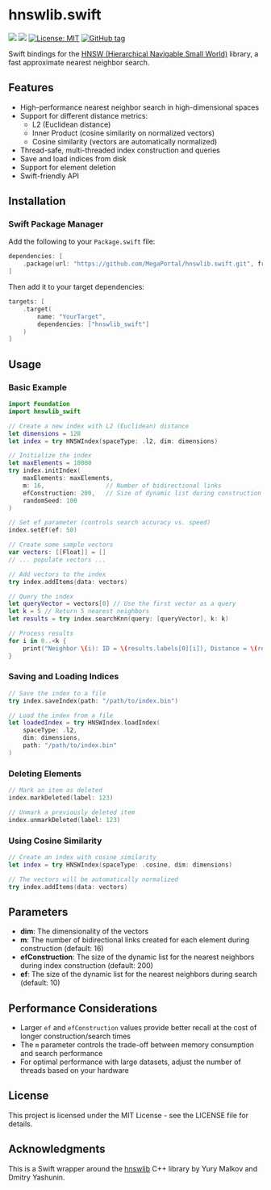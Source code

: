 # hnswlib.swift

[![](https://img.shields.io/endpoint?url=https%3A%2F%2Fswiftpackageindex.com%2Fapi%2Fpackages%2FMegaPortal%2Fhnswlib.swift%2Fbadge%3Ftype%3Dswift-versions)](https://swiftpackageindex.com/MegaPortal/hnswlib.swift)
[![](https://img.shields.io/endpoint?url=https%3A%2F%2Fswiftpackageindex.com%2Fapi%2Fpackages%2FMegaPortal%2Fhnswlib.swift%2Fbadge%3Ftype%3Dplatforms)](https://swiftpackageindex.com/MegaPortal/hnswlib.swift)
[![License: MIT](https://img.shields.io/badge/License-MIT-blue.svg)](https://opensource.org/licenses/MIT)
[![GitHub tag](https://img.shields.io/github/tag/MegaPortal/hnswlib.swift.svg)](https://GitHub.com/MegaPortal/hnswlib.swift/tags/)

Swift bindings for the [HNSW (Hierarchical Navigable Small World)](https://github.com/nmslib/hnswlib) library, a fast approximate nearest neighbor search.

## Features

- High-performance nearest neighbor search in high-dimensional spaces
- Support for different distance metrics:
  - L2 (Euclidean distance)
  - Inner Product (cosine similarity on normalized vectors)
  - Cosine similarity (vectors are automatically normalized)
- Thread-safe, multi-threaded index construction and queries
- Save and load indices from disk
- Support for element deletion
- Swift-friendly API

## Installation

### Swift Package Manager

Add the following to your `Package.swift` file:

```swift
dependencies: [
    .package(url: "https://github.com/MegaPortal/hnswlib.swift.git", from: "1.0.0")
]
```

Then add it to your target dependencies:

```swift
targets: [
    .target(
        name: "YourTarget",
        dependencies: ["hnswlib_swift"]
    )
]
```

## Usage

### Basic Example

```swift
import Foundation
import hnswlib_swift

// Create a new index with L2 (Euclidean) distance
let dimensions = 128
let index = try HNSWIndex(spaceType: .l2, dim: dimensions)

// Initialize the index
let maxElements = 10000
try index.initIndex(
    maxElements: maxElements,
    m: 16,                 // Number of bidirectional links
    efConstruction: 200,   // Size of dynamic list during construction
    randomSeed: 100
)

// Set ef parameter (controls search accuracy vs. speed)
index.setEf(ef: 50)

// Create some sample vectors
var vectors: [[Float]] = []
// ... populate vectors ...

// Add vectors to the index
try index.addItems(data: vectors)

// Query the index
let queryVector = vectors[0] // Use the first vector as a query
let k = 5 // Return 5 nearest neighbors
let results = try index.searchKnn(query: [queryVector], k: k)

// Process results
for i in 0..<k {
    print("Neighbor \(i): ID = \(results.labels[0][i]), Distance = \(results.distances[0][i])")
}
```

### Saving and Loading Indices

```swift
// Save the index to a file
try index.saveIndex(path: "/path/to/index.bin")

// Load the index from a file
let loadedIndex = try HNSWIndex.loadIndex(
    spaceType: .l2,
    dim: dimensions,
    path: "/path/to/index.bin"
)
```

### Deleting Elements

```swift
// Mark an item as deleted
index.markDeleted(label: 123)

// Unmark a previously deleted item
index.unmarkDeleted(label: 123)
```

### Using Cosine Similarity

```swift
// Create an index with cosine similarity
let index = try HNSWIndex(spaceType: .cosine, dim: dimensions)

// The vectors will be automatically normalized
try index.addItems(data: vectors)
```

## Parameters

- **dim**: The dimensionality of the vectors
- **m**: The number of bidirectional links created for each element during construction (default: 16)
- **efConstruction**: The size of the dynamic list for the nearest neighbors during index construction (default: 200)
- **ef**: The size of the dynamic list for the nearest neighbors during search (default: 10)

## Performance Considerations

- Larger `ef` and `efConstruction` values provide better recall at the cost of longer construction/search times
- The `m` parameter controls the trade-off between memory consumption and search performance
- For optimal performance with large datasets, adjust the number of threads based on your hardware

## License

This project is licensed under the MIT License - see the LICENSE file for details.

## Acknowledgments

This is a Swift wrapper around the [hnswlib](https://github.com/nmslib/hnswlib) C++ library by Yury Malkov and Dmitry Yashunin.